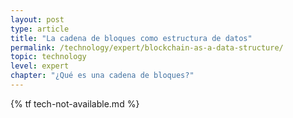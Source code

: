 ```yaml
---
layout: post
type: article
title: "La cadena de bloques como estructura de datos"
permalink: /technology/expert/blockchain-as-a-data-structure/
topic: technology
level: expert
chapter: "¿Qué es una cadena de bloques?"
---
```


{% tf tech-not-available.md %}
